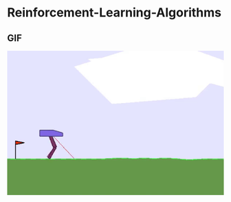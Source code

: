 # Reinforcement-Learning-Algorithms


## GIF


![](https://github.com/SaminYeasar/Reinforcement-Learning-Algorithms/blob/master/GAIL/GAIL_deterministic_PolicyNN/BipedalWalker-v2/BipedalWalker_v2.gif)
